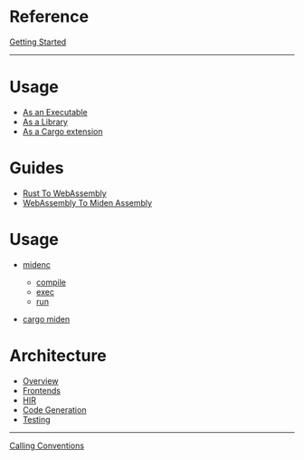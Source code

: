 # Reference

[Getting Started](getting_started.md)

---

# Usage

- [As an Executable](usage/midenc.md)
- [As a Library]()
- [As a Cargo extension]()

# Guides

- [Rust To WebAssembly](guides/rust_to_wasm.md)
- [WebAssembly To Miden Assembly](guides/wasm_to_masm.md)

# Usage

- [midenc]()
  - [compile]()
  - [exec]()
  - [run]()
  
- [cargo miden]()

# Architecture

- [Overview](design/overview.md)
- [Frontends](design/frontends.md)
- [HIR]()
- [Code Generation]()
- [Testing]()

---

[Calling Conventions](appendix/calling_conventions.md)
